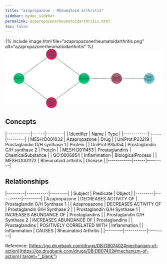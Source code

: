 ```yaml
---
title: "azapropazone - Rheumatoid arthritis"
sidebar: mydoc_sidebar
permalink: azapropazonerheumatoidarthritis.html
toc: false 
---
```


{% include image.html file="azapropazonerheumatoidarthritis.png" alt="azapropazonerheumatoidarthritis" %}![Path Visualization](/images/azapropazonerheumatoidarthritis.png)

## Concepts

|------------|------|---------|
| Identifier | Name | Type    |
|------------|------|---------|
| MESH:D001032 | Azapropazone | Drug |
| UniProt:P23219 | Prostaglandin G/H synthase 1 | Protein |
| UniProt:P35354 | Prostaglandin G/H synthase 2 | Protein |
| MESH:D011453 | Prostaglandins | ChemicalSubstance |
| GO:0006954 | Inflammation | BiologicalProcess |
| MESH:D001172 | Rheumatoid arthritis | Disease |
|------------|------|---------|

## Relationships

|---------|-----------|---------|
| Subject | Predicate | Object  |
|---------|-----------|---------|
| Azapropazone | DECREASES ACTIVITY OF | Prostaglandin G/H Synthase 1 |
| Azapropazone | DECREASES ACTIVITY OF | Prostaglandin G/H Synthase 2 |
| Prostaglandin G/H Synthase 1 | INCREASES ABUNDANCE OF | Prostaglandins |
| Prostaglandin G/H Synthase 2 | INCREASES ABUNDANCE OF | Prostaglandins |
| Prostaglandins | POSITIVELY CORRELATED WITH | Inflammation |
| Inflammation | CAUSES | Rheumatoid Arthritis |
|---------|-----------|---------|

Reference: [https://go.drugbank.com/drugs/DB:DB07402#mechanism-of-action](https://go.drugbank.com/drugs/DB:DB07402#mechanism-of-action){:target="_blank"}